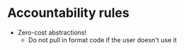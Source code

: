 # Accountability rules

- Zero-cost abstractions!
  - Do not pull in format code if the user doesn't use it
